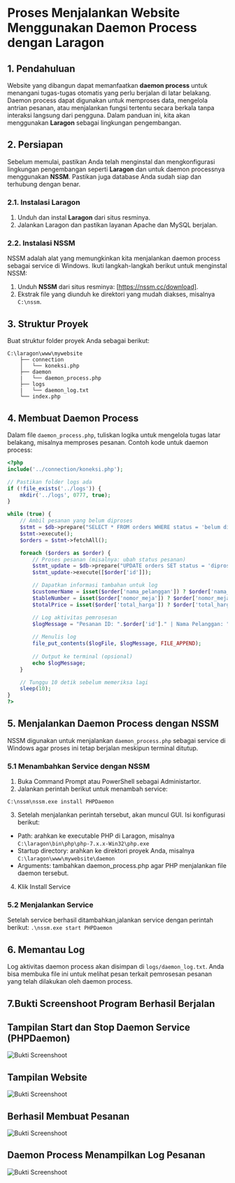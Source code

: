 
# Proses Menjalankan Website Menggunakan Daemon Process dengan Laragon

## 1. Pendahuluan
Website yang dibangun dapat memanfaatkan **daemon process** untuk menangani tugas-tugas otomatis yang perlu berjalan di latar belakang. Daemon process dapat digunakan untuk memproses data, mengelola antrian pesanan, atau menjalankan fungsi tertentu secara berkala tanpa interaksi langsung dari pengguna. Dalam panduan ini, kita akan menggunakan **Laragon** sebagai lingkungan pengembangan.

## 2. Persiapan
Sebelum memulai, pastikan Anda telah menginstal dan mengkonfigurasi lingkungan pengembangan seperti **Laragon** dan untuk daemon processnya menggunakan **NSSM**. Pastikan juga database Anda sudah siap dan terhubung dengan benar.

### 2.1. Instalasi Laragon
1. Unduh dan instal **Laragon** dari situs resminya.
2. Jalankan Laragon dan pastikan layanan Apache dan MySQL berjalan.

### 2.2. Instalasi NSSM
NSSM adalah alat yang memungkinkan kita menjalankan daemon process sebagai service di Windows. Ikuti langkah-langkah berikut untuk menginstal NSSM:
1. Unduh **NSSM** dari situs resminya: [https://nssm.cc/download].
2. Ekstrak file yang diunduh ke direktori yang mudah diakses, misalnya `C:\nssm`.

## 3. Struktur Proyek
Buat struktur folder proyek Anda sebagai berikut:
```
C:\laragon\www\mywebsite    
    ├── connection   
    │   └── koneksi.php
    ├── daemon
    |   └── daemon_process.php
    ├── logs 
    |   └── daemon_log.txt
    └── index.php
```

## 4. Membuat Daemon Process
Dalam file `daemon_process.php`, tuliskan logika untuk mengelola tugas latar belakang, misalnya memproses pesanan. Contoh kode untuk daemon process:
```php
<?php
include('../connection/koneksi.php');

// Pastikan folder logs ada
if (!file_exists('../logs')) {
    mkdir('../logs', 0777, true);
}

while (true) {
    // Ambil pesanan yang belum diproses
    $stmt = $db->prepare("SELECT * FROM orders WHERE status = 'belum diproses'");
    $stmt->execute();
    $orders = $stmt->fetchAll();

    foreach ($orders as $order) {
        // Proses pesanan (misalnya: ubah status pesanan)
        $stmt_update = $db->prepare("UPDATE orders SET status = 'diproses' WHERE id = ?");
        $stmt_update->execute([$order['id']]);

        // Dapatkan informasi tambahan untuk log
        $customerName = isset($order['nama_pelanggan']) ? $order['nama_pelanggan'] : 'Tidak Diketahui'; // Kolom yang benar
        $tableNumber = isset($order['nomor_meja']) ? $order['nomor_meja'] : 'Tidak Diketahui'; // Kolom yang benar
        $totalPrice = isset($order['total_harga']) ? $order['total_harga'] : 0; // Kolom yang benar

        // Log aktivitas pemrosesan
        $logMessage = "Pesanan ID: ".$order['id']." | Nama Pelanggan: ".$customerName." | No Meja: ".$tableNumber." | Total Harga: Rp ".$totalPrice." | Diproses pada ".date('Y-m-d H:i:s')."\n";
        
        // Menulis log
        file_put_contents($logFile, $logMessage, FILE_APPEND);
        
        // Output ke terminal (opsional)
        echo $logMessage;
    }

    // Tunggu 10 detik sebelum memeriksa lagi
    sleep(10);
}
?>

```

## 5. Menjalankan Daemon Process dengan NSSM
NSSM digunakan untuk menjalankan `daemon_process.php` sebagai service di Windows agar proses ini tetap berjalan meskipun terminal ditutup.

### 5.1 Menambahkan Service dengan NSSM
1. Buka Command Prompt atau PowerShell sebagai Administartor.
2. Jalankan perintah berikut untuk menambah service:

```
C:\nssm\nssm.exe install PHPDaemon
```
3. Setelah menjalankan perintah tersebut, akan muncul GUI. Isi konfigurasi berikut:
- Path: arahkan ke executable PHP di Laragon, misalnya `C:\laragon\bin\php\php-7.x.x-Win32\php.exe`
- Startup directory: arahkan ke direktori proyek Anda, misalnya
`C:\laragon\www\mywebsite\daemon`
- Arguments: tambahkan daemon_process.php agar PHP menjalankan file daemon tersebut.
4. Klik Install Service

### 5.2 Menjalankan Service
Setelah service berhasil ditambahkan,jalankan service dengan perintah berikut:
`.\nssm.exe start PHPDaemon`

## 6. Memantau Log
Log aktivitas daemon process akan disimpan di `logs/daemon_log.txt`. Anda bisa membuka file ini untuk melihat pesan terkait pemrosesan pesanan yang telah dilakukan oleh daemon process.

## 7.Bukti Screenshoot Program Berhasil Berjalan
## Tampilan Start dan Stop Daemon Service (PHPDaemon)
![Bukti Screenshoot](https://drive.google.com/uc?id=1K6ckJkt3BYGZKNJAKCnLIv7nAExrwVBY)

## Tampilan Website
![Bukti Screenshoot](https://drive.google.com/uc?id=1mR39iXyg4TC7oglQ5sBKRtDO_Z2rz74L)

## Berhasil Membuat Pesanan
![Bukti Screenshoot](https://drive.google.com/uc?id=1B8SaN9RWdvFAZYK0vtVBP3tRberxKgsd)

## Daemon Process Menampilkan Log Pesanan
![Bukti Screenshoot](https://drive.google.com/uc?id=1wyQMBKwPcnvWxbeSZCQ6_L5cf_MNPtmN)